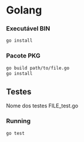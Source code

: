 # Golang 

### Executável BIN

```bash
go install
``` 

### Pacote PKG

```bash
go build path/to/file.go
go install
```

## Testes
Nome dos testes FILE_test.go

### Running
```bash
go test
```